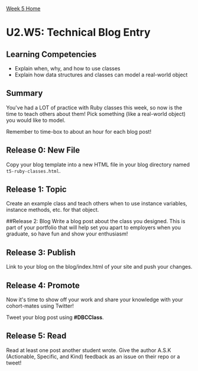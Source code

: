 [Week 5 Home](../)

# U2.W5: Technical Blog Entry

## Learning Competencies
- Explain when, why, and how to use classes
- Explain how data structures and classes can model a real-world object

## Summary
You've had a LOT of practice with Ruby classes this week, so now is the time to teach others about them! Pick something (like a real-world object) you would like to model.

Remember to time-box to about an hour for each blog post!

## Release 0: New File
Copy your blog template into a new HTML file in your blog directory named `t5-ruby-classes.html`.

## Release 1: Topic
Create an example class and teach others when to use instance variables, instance methods, etc. for that object.

##Release 2: Blog
Write a blog post about the class you designed. This is part of your portfolio that will help set you apart to employers when you graduate, so have fun and show your enthusiasm!

## Release 3: Publish
Link to your blog on the blog/index.html of your site and push your changes.

## Release 4: Promote
Now it's time to show off your work and share your knowledge with your cohort-mates using Twitter!

Tweet your blog post using **#DBCClass**.

## Release 5: Read
Read at least one post another student wrote. Give the author A.S.K (Actionable, Specific, and Kind) feedback as an issue on their repo or a tweet!

